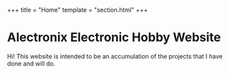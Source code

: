 +++
title = "Home"
template = "section.html"
+++

# Alectronix Electronic Hobby Website

Hi! This website is intended to be an accumulation of the projects that I have done and will do. 